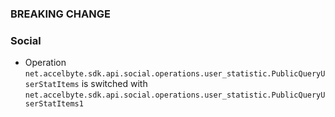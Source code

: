 ### BREAKING CHANGE

### Social

- Operation `net.accelbyte.sdk.api.social.operations.user_statistic.PublicQueryUserStatItems` is switched with `net.accelbyte.sdk.api.social.operations.user_statistic.PublicQueryUserStatItems1`